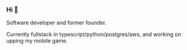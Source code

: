 ### Hi 👋

Software developer and former founder.

Currently fullstack in typescript/python/postgres/aws, and working on upping my mobile game.

<!--
**robin277t/robin277t** is a ✨ _special_ ✨ repository because its `README.md` (this file) appears on your GitHub profile.
